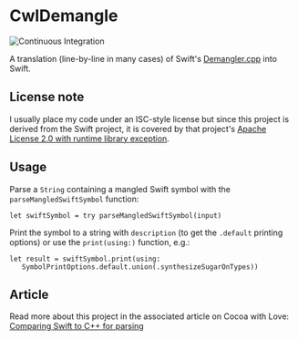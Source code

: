 # CwlDemangle

![Continuous Integration](https://github.com/ittybittyapps/reveal-api/workflows/Continuous%20Integration/badge.svg)

A translation (line-by-line in many cases) of Swift's [Demangler.cpp](https://github.com/apple/swift/blob/master/lib/Demangling/Demangler.cpp) into Swift.

## License note

I usually place my code under an ISC-style license but since this project is derived from the Swift project, it is covered by that project's [Apache License 2.0 with runtime library exception](https://github.com/apple/swift/blob/master/LICENSE.txt).

## Usage
	
Parse a `String` containing a mangled Swift symbol with the `parseMangledSwiftSymbol` function:

	let swiftSymbol = try parseMangledSwiftSymbol(input)
		
Print the symbol to a string with `description` (to get the `.default` printing options) or use the `print(using:)` function, e.g.:

	let result = swiftSymbol.print(using:
	   SymbolPrintOptions.default.union(.synthesizeSugarOnTypes))

## Article

Read more about this project in the associated article on Cocoa with Love: [Comparing Swift to C++ for parsing](https://www.cocoawithlove.com/blog/2016/05/01/swift-name-demangling.html)
